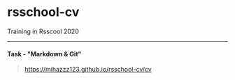 # rsschool-cv
Training in Rsscool 2020
***

#### Task - "Markdown & Git"
> https://mihazzz123.github.io/rsschool-cv/cv